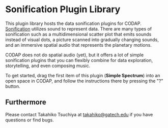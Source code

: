 # Sonification Plugin Library
This plugin library hosts the data sonification plugins for CODAP. [Sonification](https://en.wikipedia.org/wiki/Sonification) utilizes sound to represent data. There are many types of sonification such as a multidimensional scatter plot that emits sounds instead of visual dots, a picture scanned into gradually changing sounds, and an immersive spatial audio that represents the planetary motions.

CODAP does not do spatial audio (yet), but it offers a lot of simple sonification plugins that you can flexibly combine for data exploration, storytelling, and even composing music.

To get started, drag the first item of this plugin (**Simple Spectrum**) into an open space in CODAP, and follow the instructions there by pressing the "?" button.

## Furthermore
Please contact Takahiko Tsuchiya at takahiko@gatech.edu if you have questions or find bugs.